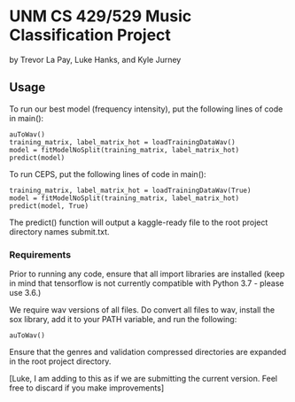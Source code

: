 # UNM CS 429/529 Music Classification Project

by Trevor La Pay, Luke Hanks, and Kyle Jurney

## Usage

To run our best model (frequency intensity), put the following lines of code in main():

    auToWav()
    training_matrix, label_matrix_hot = loadTrainingDataWav()
    model = fitModelNoSplit(training_matrix, label_matrix_hot)
    predict(model)
    
To run CEPS, put the following lines of code in main():

    training_matrix, label_matrix_hot = loadTrainingDataWav(True)
    model = fitModelNoSplit(training_matrix, label_matrix_hot)
    predict(model, True) 

The predict() function will output a kaggle-ready file to the root project directory names submit.txt.

### Requirements

Prior to running any code, ensure that all import libraries are installed (keep in mind that 
tensorflow is not currently compatible with Python 3.7 - please use 3.6.)

We require wav versions of all files. Do convert all files to wav, install the sox library, add it to your
PATH variable, and run the following:

    auToWav()
    
Ensure that the genres and validation compressed directories are expanded in the root project directory.

[Luke, I am adding to this as if we are submitting the current version. 
Feel free to discard if you make improvements]



